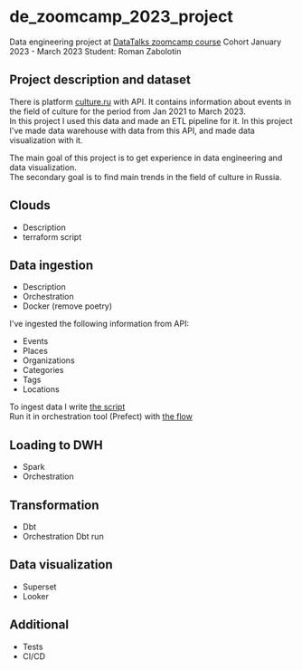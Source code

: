 # de_zoomcamp_2023_project

Data engineering project at [DataTalks zoomcamp course](https://github.com/DataTalksClub/data-engineering-zoomcamp) 
Cohort January 2023 - March 2023
Student: Roman Zabolotin

## Project description and dataset
There is platform [culture.ru](https://pro.culture.ru/new/api/documentation/export) with API. It contains information about events in the field of culture for the period from Jan 2021 to March 2023.  
In this project I used this data and made an ETL pipeline for it.
In this project I've made data warehouse with data from this API, and made data visualization with it.

The main goal of this project is to get experience in data engineering and data visualization.  
The secondary goal is to find main trends in the field of culture in Russia.

## Clouds
- Description
- terraform script

## Data ingestion
- Description
- Orchestration
- Docker (remove poetry)

I've ingested the following information from API:
- Events
- Places
- Organizations
- Categories
- Tags
- Locations

To ingest data I write [the script](src/data_ingestion/data_loader.py)  
Run it in orchestration tool (Prefect) with [the flow](src/data_ingestion/flow.py)

## Loading to DWH
- Spark
- Orchestration

## Transformation
- Dbt
- Orchestration Dbt run

## Data visualization
- Superset
- Looker

## Additional
- Tests
- CI/CD


